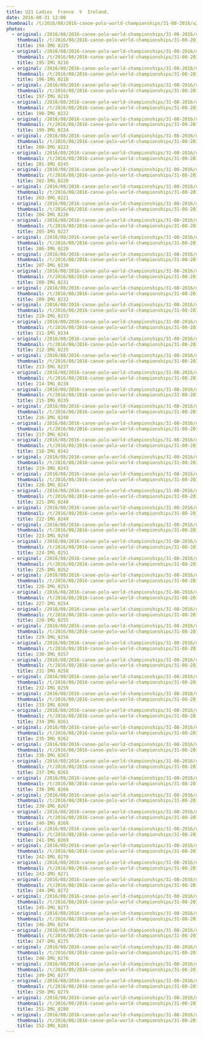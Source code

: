 ```yaml
---
title: U21 Ladies  France  V  Ireland.
date: 2016-08-31 12:00
thumbnail: /t/2016/08/2016-canoe-polo-world-championships/31-08-2016/u21-ladies-france-v-ireland/194-img_0225.jpg
photos:
  - original: /2016/08/2016-canoe-polo-world-championships/31-08-2016/u21-ladies-france-v-ireland/194-img_0225.jpg
    thumbnail: /t/2016/08/2016-canoe-polo-world-championships/31-08-2016/u21-ladies-france-v-ireland/194-img_0225.jpg
    title: 194-IMG_0225
  - original: /2016/08/2016-canoe-polo-world-championships/31-08-2016/u21-ladies-france-v-ireland/195-img_0216.jpg
    thumbnail: /t/2016/08/2016-canoe-polo-world-championships/31-08-2016/u21-ladies-france-v-ireland/195-img_0216.jpg
    title: 195-IMG_0216
  - original: /2016/08/2016-canoe-polo-world-championships/31-08-2016/u21-ladies-france-v-ireland/196-img_0218.jpg
    thumbnail: /t/2016/08/2016-canoe-polo-world-championships/31-08-2016/u21-ladies-france-v-ireland/196-img_0218.jpg
    title: 196-IMG_0218
  - original: /2016/08/2016-canoe-polo-world-championships/31-08-2016/u21-ladies-france-v-ireland/197-img_0219.jpg
    thumbnail: /t/2016/08/2016-canoe-polo-world-championships/31-08-2016/u21-ladies-france-v-ireland/197-img_0219.jpg
    title: 197-IMG_0219
  - original: /2016/08/2016-canoe-polo-world-championships/31-08-2016/u21-ladies-france-v-ireland/198-img_0222.jpg
    thumbnail: /t/2016/08/2016-canoe-polo-world-championships/31-08-2016/u21-ladies-france-v-ireland/198-img_0222.jpg
    title: 198-IMG_0222
  - original: /2016/08/2016-canoe-polo-world-championships/31-08-2016/u21-ladies-france-v-ireland/199-img_0224.jpg
    thumbnail: /t/2016/08/2016-canoe-polo-world-championships/31-08-2016/u21-ladies-france-v-ireland/199-img_0224.jpg
    title: 199-IMG_0224
  - original: /2016/08/2016-canoe-polo-world-championships/31-08-2016/u21-ladies-france-v-ireland/200-img_0223.jpg
    thumbnail: /t/2016/08/2016-canoe-polo-world-championships/31-08-2016/u21-ladies-france-v-ireland/200-img_0223.jpg
    title: 200-IMG_0223
  - original: /2016/08/2016-canoe-polo-world-championships/31-08-2016/u21-ladies-france-v-ireland/201-img_0245.jpg
    thumbnail: /t/2016/08/2016-canoe-polo-world-championships/31-08-2016/u21-ladies-france-v-ireland/201-img_0245.jpg
    title: 201-IMG_0245
  - original: /2016/08/2016-canoe-polo-world-championships/31-08-2016/u21-ladies-france-v-ireland/202-img_0220.jpg
    thumbnail: /t/2016/08/2016-canoe-polo-world-championships/31-08-2016/u21-ladies-france-v-ireland/202-img_0220.jpg
    title: 202-IMG_0220
  - original: /2016/08/2016-canoe-polo-world-championships/31-08-2016/u21-ladies-france-v-ireland/203-img_0221.jpg
    thumbnail: /t/2016/08/2016-canoe-polo-world-championships/31-08-2016/u21-ladies-france-v-ireland/203-img_0221.jpg
    title: 203-IMG_0221
  - original: /2016/08/2016-canoe-polo-world-championships/31-08-2016/u21-ladies-france-v-ireland/204-img_0226.jpg
    thumbnail: /t/2016/08/2016-canoe-polo-world-championships/31-08-2016/u21-ladies-france-v-ireland/204-img_0226.jpg
    title: 204-IMG_0226
  - original: /2016/08/2016-canoe-polo-world-championships/31-08-2016/u21-ladies-france-v-ireland/205-img_0227.jpg
    thumbnail: /t/2016/08/2016-canoe-polo-world-championships/31-08-2016/u21-ladies-france-v-ireland/205-img_0227.jpg
    title: 205-IMG_0227
  - original: /2016/08/2016-canoe-polo-world-championships/31-08-2016/u21-ladies-france-v-ireland/206-img_0228.jpg
    thumbnail: /t/2016/08/2016-canoe-polo-world-championships/31-08-2016/u21-ladies-france-v-ireland/206-img_0228.jpg
    title: 206-IMG_0228
  - original: /2016/08/2016-canoe-polo-world-championships/31-08-2016/u21-ladies-france-v-ireland/207-img_0230.jpg
    thumbnail: /t/2016/08/2016-canoe-polo-world-championships/31-08-2016/u21-ladies-france-v-ireland/207-img_0230.jpg
    title: 207-IMG_0230
  - original: /2016/08/2016-canoe-polo-world-championships/31-08-2016/u21-ladies-france-v-ireland/208-img_0231.jpg
    thumbnail: /t/2016/08/2016-canoe-polo-world-championships/31-08-2016/u21-ladies-france-v-ireland/208-img_0231.jpg
    title: 208-IMG_0231
  - original: /2016/08/2016-canoe-polo-world-championships/31-08-2016/u21-ladies-france-v-ireland/209-img_0232.jpg
    thumbnail: /t/2016/08/2016-canoe-polo-world-championships/31-08-2016/u21-ladies-france-v-ireland/209-img_0232.jpg
    title: 209-IMG_0232
  - original: /2016/08/2016-canoe-polo-world-championships/31-08-2016/u21-ladies-france-v-ireland/210-img_0233.jpg
    thumbnail: /t/2016/08/2016-canoe-polo-world-championships/31-08-2016/u21-ladies-france-v-ireland/210-img_0233.jpg
    title: 210-IMG_0233
  - original: /2016/08/2016-canoe-polo-world-championships/31-08-2016/u21-ladies-france-v-ireland/211-img_0234.jpg
    thumbnail: /t/2016/08/2016-canoe-polo-world-championships/31-08-2016/u21-ladies-france-v-ireland/211-img_0234.jpg
    title: 211-IMG_0234
  - original: /2016/08/2016-canoe-polo-world-championships/31-08-2016/u21-ladies-france-v-ireland/212-img_0235.jpg
    thumbnail: /t/2016/08/2016-canoe-polo-world-championships/31-08-2016/u21-ladies-france-v-ireland/212-img_0235.jpg
    title: 212-IMG_0235
  - original: /2016/08/2016-canoe-polo-world-championships/31-08-2016/u21-ladies-france-v-ireland/213-img_0237.jpg
    thumbnail: /t/2016/08/2016-canoe-polo-world-championships/31-08-2016/u21-ladies-france-v-ireland/213-img_0237.jpg
    title: 213-IMG_0237
  - original: /2016/08/2016-canoe-polo-world-championships/31-08-2016/u21-ladies-france-v-ireland/214-img_0238.jpg
    thumbnail: /t/2016/08/2016-canoe-polo-world-championships/31-08-2016/u21-ladies-france-v-ireland/214-img_0238.jpg
    title: 214-IMG_0238
  - original: /2016/08/2016-canoe-polo-world-championships/31-08-2016/u21-ladies-france-v-ireland/215-img_0239.jpg
    thumbnail: /t/2016/08/2016-canoe-polo-world-championships/31-08-2016/u21-ladies-france-v-ireland/215-img_0239.jpg
    title: 215-IMG_0239
  - original: /2016/08/2016-canoe-polo-world-championships/31-08-2016/u21-ladies-france-v-ireland/216-img_0240.jpg
    thumbnail: /t/2016/08/2016-canoe-polo-world-championships/31-08-2016/u21-ladies-france-v-ireland/216-img_0240.jpg
    title: 216-IMG_0240
  - original: /2016/08/2016-canoe-polo-world-championships/31-08-2016/u21-ladies-france-v-ireland/217-img_0241.jpg
    thumbnail: /t/2016/08/2016-canoe-polo-world-championships/31-08-2016/u21-ladies-france-v-ireland/217-img_0241.jpg
    title: 217-IMG_0241
  - original: /2016/08/2016-canoe-polo-world-championships/31-08-2016/u21-ladies-france-v-ireland/218-img_0242.jpg
    thumbnail: /t/2016/08/2016-canoe-polo-world-championships/31-08-2016/u21-ladies-france-v-ireland/218-img_0242.jpg
    title: 218-IMG_0242
  - original: /2016/08/2016-canoe-polo-world-championships/31-08-2016/u21-ladies-france-v-ireland/219-img_0243.jpg
    thumbnail: /t/2016/08/2016-canoe-polo-world-championships/31-08-2016/u21-ladies-france-v-ireland/219-img_0243.jpg
    title: 219-IMG_0243
  - original: /2016/08/2016-canoe-polo-world-championships/31-08-2016/u21-ladies-france-v-ireland/220-img_0247.jpg
    thumbnail: /t/2016/08/2016-canoe-polo-world-championships/31-08-2016/u21-ladies-france-v-ireland/220-img_0247.jpg
    title: 220-IMG_0247
  - original: /2016/08/2016-canoe-polo-world-championships/31-08-2016/u21-ladies-france-v-ireland/221-img_0248.jpg
    thumbnail: /t/2016/08/2016-canoe-polo-world-championships/31-08-2016/u21-ladies-france-v-ireland/221-img_0248.jpg
    title: 221-IMG_0248
  - original: /2016/08/2016-canoe-polo-world-championships/31-08-2016/u21-ladies-france-v-ireland/222-img_0249.jpg
    thumbnail: /t/2016/08/2016-canoe-polo-world-championships/31-08-2016/u21-ladies-france-v-ireland/222-img_0249.jpg
    title: 222-IMG_0249
  - original: /2016/08/2016-canoe-polo-world-championships/31-08-2016/u21-ladies-france-v-ireland/223-img_0250.jpg
    thumbnail: /t/2016/08/2016-canoe-polo-world-championships/31-08-2016/u21-ladies-france-v-ireland/223-img_0250.jpg
    title: 223-IMG_0250
  - original: /2016/08/2016-canoe-polo-world-championships/31-08-2016/u21-ladies-france-v-ireland/224-img_0251.jpg
    thumbnail: /t/2016/08/2016-canoe-polo-world-championships/31-08-2016/u21-ladies-france-v-ireland/224-img_0251.jpg
    title: 224-IMG_0251
  - original: /2016/08/2016-canoe-polo-world-championships/31-08-2016/u21-ladies-france-v-ireland/225-img_0252.jpg
    thumbnail: /t/2016/08/2016-canoe-polo-world-championships/31-08-2016/u21-ladies-france-v-ireland/225-img_0252.jpg
    title: 225-IMG_0252
  - original: /2016/08/2016-canoe-polo-world-championships/31-08-2016/u21-ladies-france-v-ireland/226-img_0253.jpg
    thumbnail: /t/2016/08/2016-canoe-polo-world-championships/31-08-2016/u21-ladies-france-v-ireland/226-img_0253.jpg
    title: 226-IMG_0253
  - original: /2016/08/2016-canoe-polo-world-championships/31-08-2016/u21-ladies-france-v-ireland/227-img_0254.jpg
    thumbnail: /t/2016/08/2016-canoe-polo-world-championships/31-08-2016/u21-ladies-france-v-ireland/227-img_0254.jpg
    title: 227-IMG_0254
  - original: /2016/08/2016-canoe-polo-world-championships/31-08-2016/u21-ladies-france-v-ireland/228-img_0255.jpg
    thumbnail: /t/2016/08/2016-canoe-polo-world-championships/31-08-2016/u21-ladies-france-v-ireland/228-img_0255.jpg
    title: 228-IMG_0255
  - original: /2016/08/2016-canoe-polo-world-championships/31-08-2016/u21-ladies-france-v-ireland/229-img_0256.jpg
    thumbnail: /t/2016/08/2016-canoe-polo-world-championships/31-08-2016/u21-ladies-france-v-ireland/229-img_0256.jpg
    title: 229-IMG_0256
  - original: /2016/08/2016-canoe-polo-world-championships/31-08-2016/u21-ladies-france-v-ireland/230-img_0257.jpg
    thumbnail: /t/2016/08/2016-canoe-polo-world-championships/31-08-2016/u21-ladies-france-v-ireland/230-img_0257.jpg
    title: 230-IMG_0257
  - original: /2016/08/2016-canoe-polo-world-championships/31-08-2016/u21-ladies-france-v-ireland/231-img_0258.jpg
    thumbnail: /t/2016/08/2016-canoe-polo-world-championships/31-08-2016/u21-ladies-france-v-ireland/231-img_0258.jpg
    title: 231-IMG_0258
  - original: /2016/08/2016-canoe-polo-world-championships/31-08-2016/u21-ladies-france-v-ireland/232-img_0259.jpg
    thumbnail: /t/2016/08/2016-canoe-polo-world-championships/31-08-2016/u21-ladies-france-v-ireland/232-img_0259.jpg
    title: 232-IMG_0259
  - original: /2016/08/2016-canoe-polo-world-championships/31-08-2016/u21-ladies-france-v-ireland/233-img_0260.jpg
    thumbnail: /t/2016/08/2016-canoe-polo-world-championships/31-08-2016/u21-ladies-france-v-ireland/233-img_0260.jpg
    title: 233-IMG_0260
  - original: /2016/08/2016-canoe-polo-world-championships/31-08-2016/u21-ladies-france-v-ireland/234-img_0261.jpg
    thumbnail: /t/2016/08/2016-canoe-polo-world-championships/31-08-2016/u21-ladies-france-v-ireland/234-img_0261.jpg
    title: 234-IMG_0261
  - original: /2016/08/2016-canoe-polo-world-championships/31-08-2016/u21-ladies-france-v-ireland/235-img_0262.jpg
    thumbnail: /t/2016/08/2016-canoe-polo-world-championships/31-08-2016/u21-ladies-france-v-ireland/235-img_0262.jpg
    title: 235-IMG_0262
  - original: /2016/08/2016-canoe-polo-world-championships/31-08-2016/u21-ladies-france-v-ireland/236-img_0263.jpg
    thumbnail: /t/2016/08/2016-canoe-polo-world-championships/31-08-2016/u21-ladies-france-v-ireland/236-img_0263.jpg
    title: 236-IMG_0263
  - original: /2016/08/2016-canoe-polo-world-championships/31-08-2016/u21-ladies-france-v-ireland/237-img_0265.jpg
    thumbnail: /t/2016/08/2016-canoe-polo-world-championships/31-08-2016/u21-ladies-france-v-ireland/237-img_0265.jpg
    title: 237-IMG_0265
  - original: /2016/08/2016-canoe-polo-world-championships/31-08-2016/u21-ladies-france-v-ireland/238-img_0266.jpg
    thumbnail: /t/2016/08/2016-canoe-polo-world-championships/31-08-2016/u21-ladies-france-v-ireland/238-img_0266.jpg
    title: 238-IMG_0266
  - original: /2016/08/2016-canoe-polo-world-championships/31-08-2016/u21-ladies-france-v-ireland/239-img_0267.jpg
    thumbnail: /t/2016/08/2016-canoe-polo-world-championships/31-08-2016/u21-ladies-france-v-ireland/239-img_0267.jpg
    title: 239-IMG_0267
  - original: /2016/08/2016-canoe-polo-world-championships/31-08-2016/u21-ladies-france-v-ireland/240-img_0268.jpg
    thumbnail: /t/2016/08/2016-canoe-polo-world-championships/31-08-2016/u21-ladies-france-v-ireland/240-img_0268.jpg
    title: 240-IMG_0268
  - original: /2016/08/2016-canoe-polo-world-championships/31-08-2016/u21-ladies-france-v-ireland/241-img_0269.jpg
    thumbnail: /t/2016/08/2016-canoe-polo-world-championships/31-08-2016/u21-ladies-france-v-ireland/241-img_0269.jpg
    title: 241-IMG_0269
  - original: /2016/08/2016-canoe-polo-world-championships/31-08-2016/u21-ladies-france-v-ireland/242-img_0270.jpg
    thumbnail: /t/2016/08/2016-canoe-polo-world-championships/31-08-2016/u21-ladies-france-v-ireland/242-img_0270.jpg
    title: 242-IMG_0270
  - original: /2016/08/2016-canoe-polo-world-championships/31-08-2016/u21-ladies-france-v-ireland/243-img_0271.jpg
    thumbnail: /t/2016/08/2016-canoe-polo-world-championships/31-08-2016/u21-ladies-france-v-ireland/243-img_0271.jpg
    title: 243-IMG_0271
  - original: /2016/08/2016-canoe-polo-world-championships/31-08-2016/u21-ladies-france-v-ireland/244-img_0272.jpg
    thumbnail: /t/2016/08/2016-canoe-polo-world-championships/31-08-2016/u21-ladies-france-v-ireland/244-img_0272.jpg
    title: 244-IMG_0272
  - original: /2016/08/2016-canoe-polo-world-championships/31-08-2016/u21-ladies-france-v-ireland/245-img_0273.jpg
    thumbnail: /t/2016/08/2016-canoe-polo-world-championships/31-08-2016/u21-ladies-france-v-ireland/245-img_0273.jpg
    title: 245-IMG_0273
  - original: /2016/08/2016-canoe-polo-world-championships/31-08-2016/u21-ladies-france-v-ireland/246-img_0274.jpg
    thumbnail: /t/2016/08/2016-canoe-polo-world-championships/31-08-2016/u21-ladies-france-v-ireland/246-img_0274.jpg
    title: 246-IMG_0274
  - original: /2016/08/2016-canoe-polo-world-championships/31-08-2016/u21-ladies-france-v-ireland/247-img_0275.jpg
    thumbnail: /t/2016/08/2016-canoe-polo-world-championships/31-08-2016/u21-ladies-france-v-ireland/247-img_0275.jpg
    title: 247-IMG_0275
  - original: /2016/08/2016-canoe-polo-world-championships/31-08-2016/u21-ladies-france-v-ireland/248-img_0276.jpg
    thumbnail: /t/2016/08/2016-canoe-polo-world-championships/31-08-2016/u21-ladies-france-v-ireland/248-img_0276.jpg
    title: 248-IMG_0276
  - original: /2016/08/2016-canoe-polo-world-championships/31-08-2016/u21-ladies-france-v-ireland/249-img_0277.jpg
    thumbnail: /t/2016/08/2016-canoe-polo-world-championships/31-08-2016/u21-ladies-france-v-ireland/249-img_0277.jpg
    title: 249-IMG_0277
  - original: /2016/08/2016-canoe-polo-world-championships/31-08-2016/u21-ladies-france-v-ireland/250-img_0279.jpg
    thumbnail: /t/2016/08/2016-canoe-polo-world-championships/31-08-2016/u21-ladies-france-v-ireland/250-img_0279.jpg
    title: 250-IMG_0279
  - original: /2016/08/2016-canoe-polo-world-championships/31-08-2016/u21-ladies-france-v-ireland/251-img_0280.jpg
    thumbnail: /t/2016/08/2016-canoe-polo-world-championships/31-08-2016/u21-ladies-france-v-ireland/251-img_0280.jpg
    title: 251-IMG_0280
  - original: /2016/08/2016-canoe-polo-world-championships/31-08-2016/u21-ladies-france-v-ireland/252-img_0281.jpg
    thumbnail: /t/2016/08/2016-canoe-polo-world-championships/31-08-2016/u21-ladies-france-v-ireland/252-img_0281.jpg
    title: 252-IMG_0281
---
```

